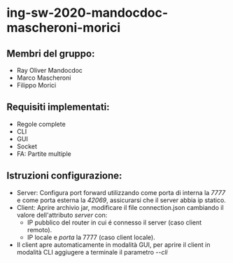 # ing-sw-2020-mandocdoc-mascheroni-morici

Membri del gruppo:
-
- Ray Oliver Mandocdoc
- Marco Mascheroni
- Filippo Morici

Requisiti implementati:
-
- Regole complete
- CLI
- GUI
- Socket
- FA: Partite multiple

Istruzioni configurazione:
-
- Server:
Configura port forward utilizzando come porta di interna la *7777* e come porta esterna la *42069*, assicurarsi che il server abbia ip statico.
- Client:
Aprire archivio jar, modificare il file connection.json cambiando il valore dell'attributo *server* con:
  - IP pubblico del router in cui é connesso il server (caso client remoto).
  - IP locale e *porta* la 7777 (caso client locale).
- Il client apre automaticamente in modalità GUI, per aprire il client in modalità CLI aggiugere a terminale il parametro *--cli*
